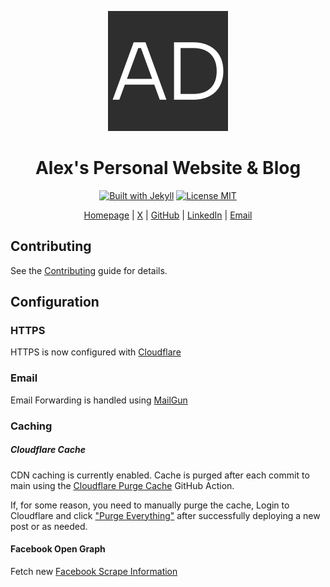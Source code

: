 <p align="center">
  <a href="https://alexdiliberto.com"><img src="https://raw.githubusercontent.com/alexdiliberto/alexdiliberto.github.io/main/static/android-chrome-192x192.png" alt="alexdiliberto.com website favicon"></a>
</p>

<h1 align="center">Alex's Personal Website &amp; Blog</h1>

<p align="center">
  <a href="https://gohugo.io/"><img src="https://img.shields.io/badge/Built%20with-Hugo-blue.svg" alt="Built with Jekyll"></a>
  <a href="https://en.wikipedia.org/wiki/MIT_License"><img src="https://img.shields.io/badge/license-MIT-blue.svg" alt="License MIT"></a>
</p>

<p align="center">
  <a href="https://alexdiliberto.com">Homepage</a>&nbsp;|
  <a href="https://x.com/alex_diliberto">X</a>&nbsp;|
  <a href="https://github.com/alexdiliberto">GitHub</a>&nbsp;|
  <a href="https://www.linkedin.com/in/alexdiliberto">LinkedIn</a>&nbsp;|
  <a href="mailto:hello@alexdiliberto.com">Email</a>
</p>

## Contributing

See the [Contributing](CONTRIBUTING.md) guide for details.

## Configuration

### HTTPS

HTTPS is now configured with [Cloudflare](https://www.cloudflare.com/a/overview/alexdiliberto.com)

### Email

Email Forwarding is handled using [MailGun](https://app.mailgun.com)

### Caching

##### Cloudflare Cache

CDN caching is currently enabled. Cache is purged after each commit to main using the [Cloudflare Purge Cache](https://github.com/marketplace/actions/cloudflare-purge-cache) GitHub Action.

If, for some reason, you need to manually purge the cache, Login to Cloudflare and click ["Purge Everything"](https://blog.cloudflare.com/secure-and-fast-github-pages-with-cloudflare/#step4cacheallthethings) after successfully deploying a new post or as needed.

#### Facebook Open Graph

Fetch new [Facebook Scrape Information](https://developers.facebook.com/tools/debug/og/object/)
